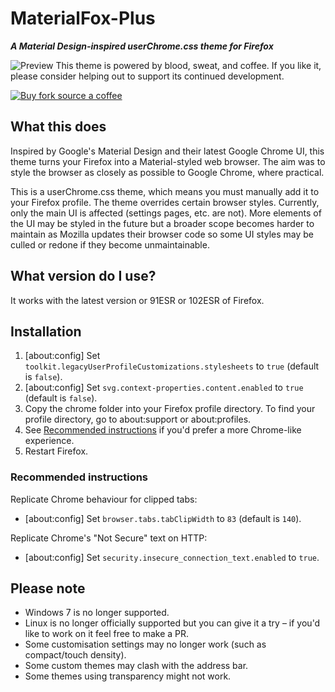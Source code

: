 # MaterialFox-Plus
***A Material Design-inspired userChrome.css theme for Firefox***

![Preview](https://typeling1578.github.io/MaterialFox-Plus/MaterialFox-Plus.png)
This theme is powered by blood, sweat, and coffee. If you like it, please consider helping out to support its continued development.

[![Buy fork source a coffee](https://typeling1578.github.io/MaterialFox-Plus/68747470733a2f2f73766773686172652e636f6d2f692f3859642e737667.svg)](https://www.buymeacoffee.com/n4ho5QX2l)

## What this does
Inspired by Google's Material Design and their latest Google Chrome UI, this theme turns your Firefox into a Material-styled web browser. The aim was to style the browser as closely as possible to Google Chrome, where practical.

This is a userChrome.css theme, which means you must manually add it to your Firefox profile. The theme overrides certain browser styles. Currently, only the main UI is affected (settings pages, etc. are not). More elements of the UI may be styled in the future but a broader scope becomes harder to maintain as Mozilla updates their browser code so some UI styles may be culled or redone if they become unmaintainable.

## What version do I use?
It works with the latest version or 91ESR or 102ESR of Firefox.

## Installation
1. [about:config] Set ```toolkit.legacyUserProfileCustomizations.stylesheets``` to ```true``` (default is ```false```).
2. [about:config] Set ```svg.context-properties.content.enabled``` to ```true``` (default is ```false```).
3. Copy the chrome folder into your Firefox profile directory. To find your profile directory, go to about:support or about:profiles.
4. See [Recommended instructions](#recommended-instructions) if you'd prefer a more Chrome-like experience.
5. Restart Firefox.

### Recommended instructions
Replicate Chrome behaviour for clipped tabs:
* [about:config] Set ```browser.tabs.tabClipWidth``` to ```83``` (default is ```140```).

Replicate Chrome's "Not Secure" text on HTTP:
* [about:config] Set ```security.insecure_connection_text.enabled``` to ```true```.

## Please note
* Windows 7 is no longer supported.
* Linux is no longer officially supported but you can give it a try – if you'd like to work on it feel free to make a PR.
* Some customisation settings may no longer work (such as compact/touch density).
* Some custom themes may clash with the address bar.
* Some themes using transparency might not work.
